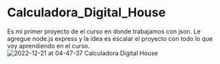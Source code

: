 # Calculadora_Digital_House
Es mi primer proyecto de el curso en donde trabajamos con json.
Le agregue node.js express y la idea es escalar el proyecto con todo lo que voy aprendiendo en el curso.
![2022-12-21 at 04-47-37 Calculadora Digital House](https://user-images.githubusercontent.com/92597147/208849425-f96e2f55-2213-46e3-9a43-c3c021131ee7.png)
